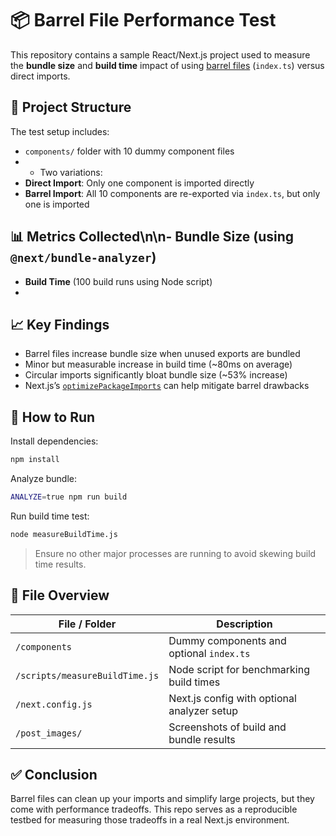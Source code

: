 # 📦 Barrel File Performance Test

This repository contains a sample React/Next.js project used to measure the **bundle size** and **build time** impact of using [barrel files](https://basarat.gitbook.io/typescript/main-1/barrel) (`index.ts`) versus direct imports.

## 🧪 Project Structure

The test setup includes:

- `components/` folder with 10 dummy component files
- - Two variations:
- **Direct Import**: Only one component is imported directly
- **Barrel Import**: All 10 components are re-exported via `index.ts`, but only one is imported

## 📊 Metrics Collected\n\n- **Bundle Size** (using `@next/bundle-analyzer`)
- **Build Time** (100 build runs using Node script)
- 
## 📈 Key Findings

- Barrel files increase bundle size when unused exports are bundled
- Minor but measurable increase in build time (~80ms on average)
- Circular imports significantly bloat bundle size (~53% increase)
- Next.js’s [`optimizePackageImports`](https://vercel.com/blog/how-we-optimized-package-imports-in-next-js#measuring-performance-improvements) can help mitigate barrel drawbacks

## 🔧 How to Run

Install dependencies:

```bash
npm install
```

Analyze bundle:

```bash
ANALYZE=true npm run build
```

Run build time test:

```bash
node measureBuildTime.js
```

> Ensure no other major processes are running to avoid skewing build time results.

## 📁 File Overview

| File / Folder            | Description                                 |
|--------------------------|---------------------------------------------|
| `/components`            | Dummy components and optional `index.ts`    |
| `/scripts/measureBuildTime.js` | Node script for benchmarking build times |
| `/next.config.js`        | Next.js config with optional analyzer setup |
| `/post_images/`          | Screenshots of build and bundle results     |

## ✅ Conclusion

Barrel files can clean up your imports and simplify large projects, but they come with performance tradeoffs. This repo serves as a reproducible testbed for measuring those tradeoffs in a real Next.js environment.
